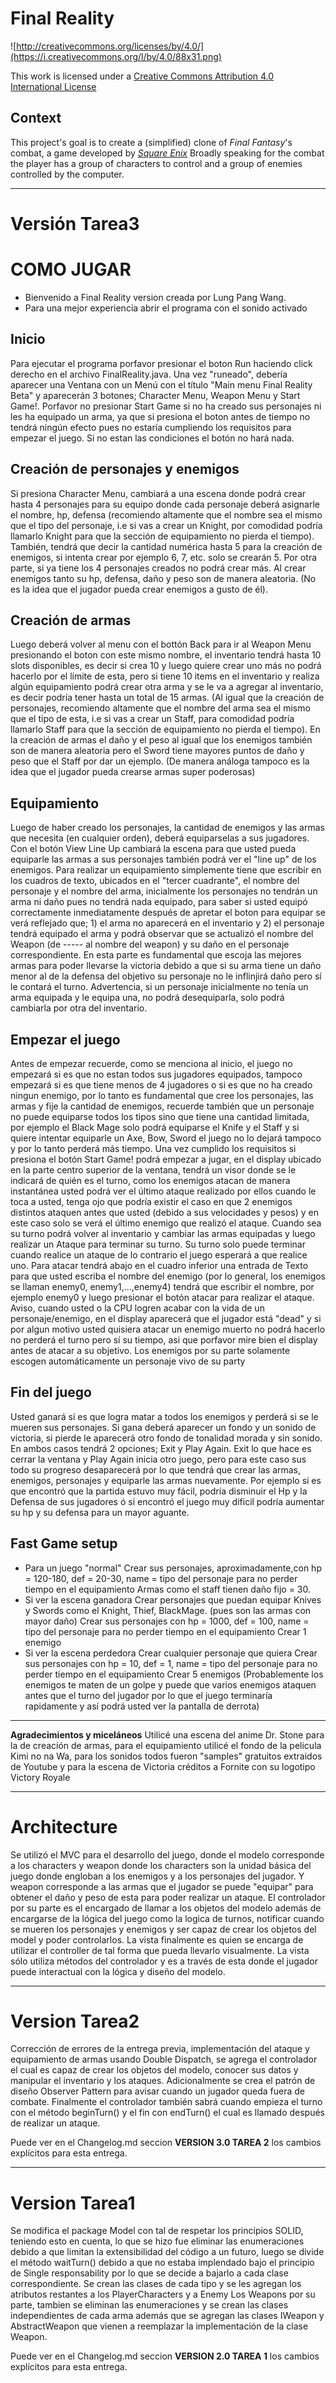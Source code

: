 Final Reality
=============

![http://creativecommons.org/licenses/by/4.0/](https://i.creativecommons.org/l/by/4.0/88x31.png)

This work is licensed under a 
[Creative Commons Attribution 4.0 International License](http://creativecommons.org/licenses/by/4.0/)

Context
-------

This project's goal is to create a (simplified) clone of _Final Fantasy_'s combat, a game developed
by [_Square Enix_](https://www.square-enix.com)
Broadly speaking for the combat the player has a group of characters to control and a group of 
enemies controlled by the computer.

---
# **Versión Tarea3**
# **COMO JUGAR**
- Bienvenido a Final Reality version creada por Lung Pang Wang.
- Para una mejor experiencia abrir el programa con el sonido activado
## Inicio
Para ejecutar el programa porfavor presionar el boton Run haciendo click derecho en el archivo FinalReality.java. Una vez "runeado", debería aparecer una Ventana con un Menú con el título "Main menu Final Reality Beta" y aparecerán 3 botones; Character Menu, Weapon Menu y Start Game!. Porfavor no presionar Start Game si no ha creado sus personajes ni les ha equipado un arma, ya que si presiona el boton antes de tiempo no tendrá ningún efecto pues no estaría cumpliendo los requisitos para empezar el juego. Si no estan las condiciones el botón no hará nada. 
## Creación de personajes y enemigos
Si presiona Character Menu, cambiará a una escena donde podrá crear hasta 4 personajes para su equipo donde cada personaje deberá asignarle el nombre, hp, defensa (recomiendo altamente que el nombre sea el mismo que el tipo del personaje, i.e si vas a crear un Knight, por comodidad podría llamarlo Knight para que la sección de equipamiento no pierda el tiempo). También, tendrá que decir la cantidad numérica hasta 5 para la creación de enemigos, si intenta crear por ejemplo 6, 7, etc. solo se crearán 5. Por otra parte, si ya tiene los 4 personajes creados no podrá crear más. Al crear enemigos tanto su hp, defensa, daño y peso son de manera aleatoria. (No es la idea que el jugador pueda crear enemigos a gusto de él).
## Creación de armas
Luego deberá volver al menu con el bottón Back para ir al Weapon Menu presionando el boton con este mismo nombre, el inventario tendrá hasta 10 slots disponibles, es decir si crea 10 y luego quiere crear uno más no podrá hacerlo por el límite de esta, pero si tiene 10 items en el inventario y realiza algún equipamiento podrá crear otra arma y se le va a agregar al inventario, es decir podría tener hasta un total de 15 armas. (Al igual que la creación de personajes, recomiendo altamente que el nombre del arma sea el mismo que el tipo de esta, i.e si vas a crear un Staff, para comodidad podría llamarlo Staff para que la sección de equipamiento no pierda el tiempo). En la creación de armas el daño y el peso al igual que los enemigos también son de manera aleatoria pero el Sword tiene mayores puntos de daño y peso que el Staff por dar un ejemplo. (De manera análoga tampoco es la idea que el jugador pueda crearse armas super poderosas) 
## Equipamiento
Luego de haber creado los personajes, la cantidad de enemigos y las armas que necesita (en cualquier orden), deberá equiparselas a sus jugadores. Con el botón View Line Up cambiará la escena para que usted pueda equiparle las armas a sus personajes también podrá ver el "line up" de los enemigos. Para realizar un equipamiento simplemente tiene que escribir en los cuadros de texto, ubicados en el "tercer cuadrante", el nombre del personaje y el nombre del arma, inicialmente los personajes no tendrán un arma ni daño pues no tendrá nada equipado, para saber si usted equipó correctamente inmediatamente después de apretar el boton para equipar se verá reflejado que; 1) el arma no aparecerá en el inventario y 2) el personaje tendrá equipado el arma y podrá observar que se actualizó el nombre del Weapon (de ----- al nombre del weapon) y su daño en el personaje correspondiente.  En esta parte es fundamental que escoja las mejores armas para poder llevarse la victoria debido a que si su arma tiene un daño menor al de la defensa del objetivo su personaje no le inflinjirá daño pero sí le contará el turno. Advertencia, si un personaje inicialmente no tenía un arma equipada y le equipa una, no podrá desequiparla, solo podrá cambiarla por otra del inventario.
## Empezar el juego
Antes de empezar recuerde, como se menciona al inicio, el juego no empezará si es que no estan todos sus jugadores equipados, tampoco empezará si es que tiene menos de 4 jugadores o si es que no ha creado ningun enemigo, por lo tanto es fundamental que cree los personajes, las armas y fije la cantidad de enemigos, recuerde también que un personaje no puede equiparse todos los tipos sino que tiene una cantidad limitada, por ejemplo el Black Mage solo podrá equiparse el Knife y el Staff y si quiere intentar equiparle un Axe, Bow, Sword el juego no lo dejará tampoco y por lo tanto perderá más tiempo.
Una vez cumplido los requisitos si presiona el botón Start Game! podrá empezar a jugar, en el display ubicado en la parte centro superior de la ventana, tendrá un visor donde se le indicará de quién es el turno, como los enemigos atacan de manera instantánea usted podrá ver el último ataque realizado por ellos cuando le toca a usted, tenga ojo que podría existir el caso en que 2 enemigos distintos ataquen antes que usted (debido a sus velocidades y pesos) y en este caso solo se verá el último enemigo que realizó el ataque. Cuando sea su turno podrá volver al inventario y cambiar las armas equipadas y luego realizar un Ataque para terminar su turno. Su turno solo puede terminar cuando realice un ataque de lo contrario el juego esperará a que realice uno. Para atacar tendrá abajo en el cuadro inferior una entrada de Texto para que usted escriba el nombre del enemigo (por lo general, los enemigos se llaman enemy0, enemy1,...,enemy4) tendrá que escribir el nombre, por ejemplo enemy0 y luego presionar el botón atacar para realizar el ataque. Aviso, cuando usted o la CPU logren acabar con la vida de un personaje/enemigo, en el display aparecerá que el jugador está "dead" y si por algun motivo usted quisiera atacar un enemigo muerto no podrá hacerlo no perderá el turno pero sí su tiempo, asi que porfavor mire bien el display antes de atacar a su objetivo. Los enemigos por su parte solamente escogen automáticamente un personaje vivo de su party
## Fin del juego
Usted ganará si es que logra matar a todos los enemigos y perderá si se le mueren sus personajes. Si gana deberá aparecer un fondo y un sonido de victoria, si pierde le aparecerá otro fondo de tonalidad morada y sin sonido. En ambos casos tendrá 2 opciones; Exit y Play Again. Exit lo que hace es cerrar la ventana y Play Again inicia otro juego, pero para este caso sus todo su progreso desaparecerá por lo que tendrá que crear las armas, enemigos, personajes y equiparle las armas nuevamente. Por ejemplo si es que encontró que la partida estuvo muy fácil, podría disminuir el Hp y la Defensa de sus jugadores ó si encontró el juego muy dificil podría aumentar su hp y su defensa para un mayor aguante.
## Fast Game setup
- Para un juego "normal"
Crear sus personajes, aproximadamente,con hp = 120-180, def = 20-30, name = tipo del personaje para no perder tiempo en el equipamiento
Armas como el staff tienen daño fijo = 30.
- Si ver la escena ganadora
Crear personajes que puedan equipar Knives y Swords como el Knight, Thief, BlackMage. (pues son las armas con mayor daño)
Crear sus personajes con hp = 1000, def = 100, name = tipo del personaje para no perder tiempo en el equipamiento
Crear 1 enemigo
- Si ver la escena perdedora
Crear cualquier personaje que quiera
Crear sus personajes con hp = 10, def = 1, name = tipo del personaje para no perder tiempo en el equipamiento
Crear 5 enemigos
(Probablemente los enemigos te maten de un golpe y puede que varios enemigos ataquen antes que el turno del jugador
por lo que el juego terminaría rapidamente y así podrá usted ver la pantalla de derrota)

---
**Agradecimientos y miceláneos**
Utilicé una escena del anime Dr. Stone para la  de creación de armas, para el equipamiento utilicé el fondo de la pelicula Kimi no na Wa, para los sonidos todos fueron "samples" gratuitos extraidos de Youtube y para la escena de Victoria créditos a Fornite con su logotipo Victory Royale


---
# **Architecture**

Se utilizó el MVC para el desarrollo del juego, donde el modelo corresponde a los characters y weapon donde los characters son la unidad básica del juego donde engloban a los enemigos y a los personajes del jugador. Y weapon corresponde a las armas que el jugador se puede "equipar" para obtener el daño y peso de esta para poder realizar un ataque.
El controlador por su parte es el encargado de llamar a los objetos del modelo además de encargarse de la lógica del juego como la logica de turnos, notificar cuando se mueren los personajes y enemigos y ser capaz de crear los objetos del model y poder controlarlos.
La vista finalmente es quien se encarga de utilizar el controller de tal forma que pueda llevarlo visualmente. La vista sólo utiliza métodos del controlador y es a través de esta donde el jugador puede interactual con la lógica y diseño del modelo.



---
# **Version Tarea2**


Corrección de errores de la entrega previa, implementación del ataque  y equipamiento de armas usando Double Dispatch, se agrega
el controlador el cual es capaz de crear los objetos del modelo, conocer sus datos y manipular el inventario y los ataques. Adicionalmente se 
crea el patrón de diseño Observer Pattern para avisar cuando un jugador queda fuera de combate. Finalmente el controlador también sabrá cuando empieza
el turno con el método beginTurn() y el fin con endTurn() el cual es llamado después de realizar un ataque.

Puede ver en el Changelog.md seccion **VERSION 3.0 TAREA 2** los cambios explícitos para esta entrega.

---

# **Version Tarea1**


Se modifica el package Model con tal de respetar los principios SOLID, teniendo esto en cuenta, lo que se hizo fue eliminar las enumeraciones debido a que limitan la extensibilidad del código a un futuro, luego se divide el método waitTurn() debido a que no estaba implendado bajo el principio de Single responsability por lo que se decide a bajarlo a cada clase correspondiente.
Se crean las clases de cada tipo y se les agregan los atributos restantes a los PlayerCharacters y a Enemy
Los Weapons por su parte, tambien se eliminan las enumeraciones y se crean las clases independientes de cada arma además que se agregan las clases IWeapon y AbstractWeapon que vienen a reemplazar la implementación de la clase Weapon.

Puede ver en el Changelog.md seccion **VERSION 2.0 TAREA 1** los cambios explícitos para esta entrega.







